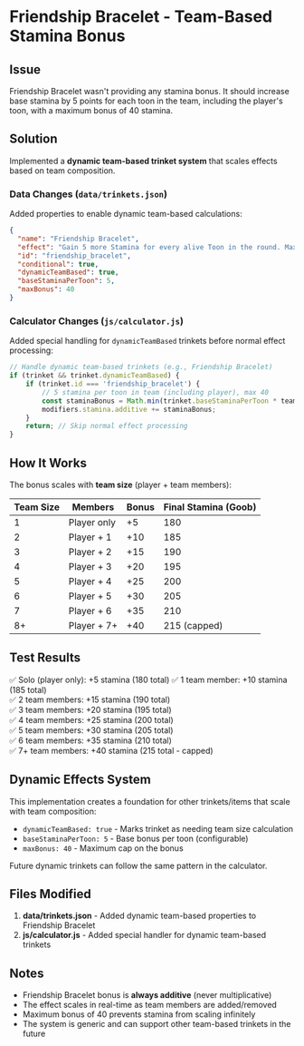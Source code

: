 # Friendship Bracelet - Team-Based Stamina Bonus

## Issue
Friendship Bracelet wasn't providing any stamina bonus. It should increase base stamina by 5 points for each toon in the team, including the player's toon, with a maximum bonus of 40 stamina.

## Solution
Implemented a **dynamic team-based trinket system** that scales effects based on team composition.

### Data Changes (`data/trinkets.json`)

Added properties to enable dynamic team-based calculations:
```json
{
  "name": "Friendship Bracelet",
  "effect": "Gain 5 more Stamina for every alive Toon in the round. Maxes out at 40 Stamina.",
  "id": "friendship_bracelet",
  "conditional": true,
  "dynamicTeamBased": true,
  "baseStaminaPerToon": 5,
  "maxBonus": 40
}
```

### Calculator Changes (`js/calculator.js`)

Added special handling for `dynamicTeamBased` trinkets before normal effect processing:

```javascript
// Handle dynamic team-based trinkets (e.g., Friendship Bracelet)
if (trinket && trinket.dynamicTeamBased) {
    if (trinket.id === 'friendship_bracelet') {
        // 5 stamina per toon in team (including player), max 40
        const staminaBonus = Math.min(trinket.baseStaminaPerToon * teamSize, trinket.maxBonus);
        modifiers.stamina.additive += staminaBonus;
    }
    return; // Skip normal effect processing
}
```

## How It Works

The bonus scales with **team size** (player + team members):

| Team Size | Members | Bonus | Final Stamina (Goob) |
|-----------|---------|-------|----------------------|
| 1 | Player only | +5 | 180 |
| 2 | Player + 1 | +10 | 185 |
| 3 | Player + 2 | +15 | 190 |
| 4 | Player + 3 | +20 | 195 |
| 5 | Player + 4 | +25 | 200 |
| 6 | Player + 5 | +30 | 205 |
| 7 | Player + 6 | +35 | 210 |
| 8+ | Player + 7+ | +40 | 215 (capped) |

## Test Results

✅ Solo (player only): +5 stamina (180 total)
✅ 1 team member: +10 stamina (185 total)  
✅ 2 team members: +15 stamina (190 total)  
✅ 3 team members: +20 stamina (195 total)  
✅ 4 team members: +25 stamina (200 total)  
✅ 5 team members: +30 stamina (205 total)  
✅ 6 team members: +35 stamina (210 total)  
✅ 7+ team members: +40 stamina (215 total - capped)  

## Dynamic Effects System

This implementation creates a foundation for other trinkets/items that scale with team composition:
- `dynamicTeamBased: true` - Marks trinket as needing team size calculation
- `baseStaminaPerToon: 5` - Base bonus per toon (configurable)
- `maxBonus: 40` - Maximum cap on the bonus

Future dynamic trinkets can follow the same pattern in the calculator.

## Files Modified

1. **data/trinkets.json** - Added dynamic team-based properties to Friendship Bracelet
2. **js/calculator.js** - Added special handler for dynamic team-based trinkets

## Notes

- Friendship Bracelet bonus is **always additive** (never multiplicative)
- The effect scales in real-time as team members are added/removed
- Maximum bonus of 40 prevents stamina from scaling infinitely
- The system is generic and can support other team-based trinkets in the future
